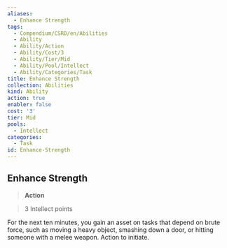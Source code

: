 ```yaml
---
aliases:
  - Enhance Strength
tags:
  - Compendium/CSRD/en/Abilities
  - Ability
  - Ability/Action
  - Ability/Cost/3
  - Ability/Tier/Mid
  - Ability/Pool/Intellect
  - Ability/Categories/Task
title: Enhance Strength
collection: Abilities
kind: Ability
action: true
enabler: false
cost: '3'
tier: Mid
pools:
  - Intellect
categories:
  - Task
id: Enhance-Strength
---
```

## Enhance Strength    
>**Action**    
>3 Intellect points  
    
For the next ten minutes, you gain an asset on tasks that depend on brute force, such as moving a heavy object, smashing down a door, or hitting someone with a melee weapon. Action to initiate.
